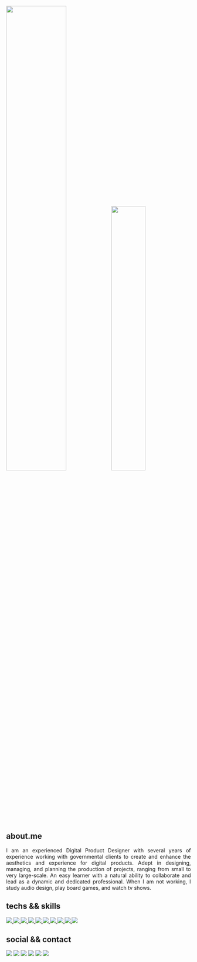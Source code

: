 <p align="left">
  <a href="https://github.com/GMBermeo">
<img width="57%" src="https://github-readme-stats.vercel.app/api?username=GMBermeo&hide=contribs,prs&count_private=true&include_all_commits=true&show_icons=true&theme=dracula&icon_color=DAD3AF&hide_border=true&border_radius=0&bg_color=0d1117"/><img width="43%" src="https://github-readme-stats.vercel.app/api/top-langs?username=GMBermeo&hide=contribs,prs&count_private=true&include_all_commits=true&show_icons=true&theme=dracula&icon_color=DAD3AF&layout=compact&hide_border=true&border_radius=0&bg_color=0d1117"/></a>
</p>

## about.me
<p align="justify">
I am an experienced Digital Product Designer with several years of experience working with governmental clients to create and enhance the aesthetics and experience for digital products. Adept in designing, managing, and planning the production of projects, ranging from small to very large-scale. An easy learner with a natural ability to collaborate and lead as a dynamic and dedicated professional.
When I am not working, I study audio design, play board games, and watch tv shows.
</p>

## techs && skills
<p align="justify"><a href="https://github.com/GMBermeo">

<img src="https://img.shields.io/badge/javascript-%23323330.svg?style=for-the-badge&logo=javascript&logoColor=%23F7DF1E"/>
<img src="https://img.shields.io/badge/html5-%23E34F26.svg?style=for-the-badge&logo=html5&logoColor=white"/>
<img src="https://img.shields.io/badge/css3-%231572B6.svg?style=for-the-badge&logo=css3&logoColor=white"/>
<img src="https://img.shields.io/badge/vuejs-%2335495e.svg?style=for-the-badge&logo=vuedotjs&logoColor=%234FC08D"/>
<img src="https://img.shields.io/badge/react-%2320232a.svg?style=for-the-badge&logo=react&logoColor=%2361DAFB"/>
<img src="https://img.shields.io/badge/node.js-6DA55F?style=for-the-badge&logo=node.js&logoColor=white"/>
<!-- <img src="https://img.shields.io/badge/C%23-239120?style=for-the-badge&logo=c-sharp&logoColor=white"/> -->
<img src="https://img.shields.io/badge/angular.js-%23E23237.svg?style=for-the-badge&logo=angularjs&logoColor=white"/>
<!-- <img src="https://img.shields.io/badge/MySQL-00000F?style=for-the-badge&logo=mysql&logoColor=white"/> -->
<img src="https://img.shields.io/badge/Next-black?style=for-the-badge&logo=next.js&logoColor=white"/>
<img src="https://img.shields.io/badge/unity-%23000000.svg?style=for-the-badge&logo=unity&logoColor=white"/>
<img src="https://img.shields.io/badge/vercel-%23000000.svg?style=for-the-badge&logo=vercel&logoColor=white)"/>
</p></a>

## social && contact
<p align="justify">
<a href="https://www.linkedin.com/in/gmbermeo"><img src="https://img.shields.io/badge/linkedin-%230077B5.svg?style=for-the-badge&logo=linkedin&logoColor=white"/></a>
<a href="https://www.instagram.com/guilherme.bermeo"><img src="https://img.shields.io/badge/guilherme.bermeo-%23E4405F.svg?style=for-the-badge&logo=Instagram&logoColor=white"/></a>
<a href="https://t.me/guilhermebermeo"><img src="https://img.shields.io/badge/Telegram-2CA5E0?style=for-the-badge&logo=telegram&logoColor=white"/></a>
<a href="https://open.spotify.com/artist/4cdJMNyV0fp9j3RjKosbFd"><img src="https://img.shields.io/badge/Spotify-1ED760?style=for-the-badge&logo=spotify&logoColor=white"/></a>
<a href="https://twitter.com/GM_Bermeo"><img src="https://img.shields.io/badge/@GM__Bermeo-%231DA1F2.svg?style=for-the-badge&logo=Twitter&logoColor=white"/></a>
<a href="https://www.youtube.com/channel/UCSsc5f356wsiB8OlNcya3zA"><img src="https://img.shields.io/badge/Youtube-%23FF0000.svg?style=for-the-badge&logo=YouTube&logoColor=white"/></a>
</p>


<!--
**GMBermeo/GMBermeo** is a ✨ _special_ ✨ repository because its `README.md` (this file) appears on your GitHub profile.

Here are some ideas to get you started:

- 🔭 I’m currently working on ...
- 🌱 I’m currently learning ...
- 👯 I’m looking to collaborate on ...
- 🤔 I’m looking for help with ...
- 💬 Ask me about ...
- 📫 How to reach me: ...
- 😄 Pronouns: ...
- ⚡ Fun fact: ...
-->
